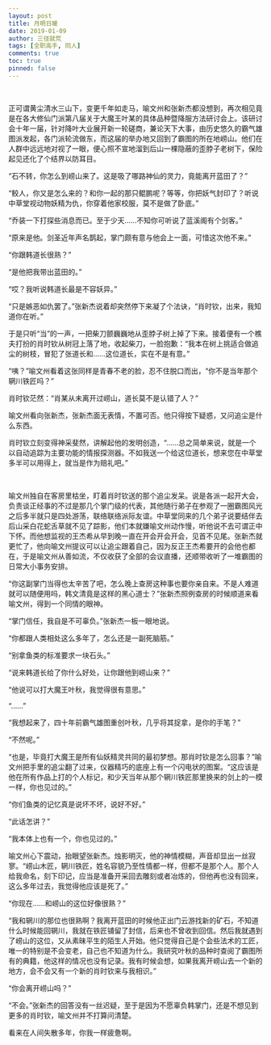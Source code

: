```yaml
---
layout: post
title: 月明日暖
date: 2019-01-09
author: 三径就荒
tags: [全职高手, 同人]
comments: true
toc: true
pinned: false
---
```


<br/>

正可谓黄尘清水三山下，变更千年如走马，喻文州和张新杰都没想到，再次相见竟是在各大修仙门派第八届关于大魔王叶某的具体品种暨降服方法研讨会上。该研讨会十年一届，针对降叶大业展开新一轮磋商，兼论天下大事，由历史悠久的霸气雄图派发起，各门派轮流做东，而这届的举办地又回到了霸图的所在地崂山。他们在人群中远远地对视了一眼，便心照不宣地溜到后山一棵隐蔽的歪脖子老树下，保险起见还化了个结界以防耳目。

“石不转，你怎么到崂山来了。这是吸了哪路神仙的灵力，竟能离开蓝田了？”

“鲛人，你又是怎么来的？和你一起的那只鲲鹏呢？等等，你把妖气封印了？听说中草堂视动物妖精为仇，你穿着他家校服，莫不是做了卧底。”

“乔装一下打探些消息而已。至于少天……不知你可听说了蓝溪阁有个剑客。”

“原来是他。剑圣近年声名鹊起，掌门颇有意与他会上一面，可惜这次他不来。”

“你跟韩道长很熟？”

“是他把我带出蓝田的。”

“哎？我听说韩道长最是不容妖异。”

“只是嫉恶如仇罢了。”张新杰说着却突然停下来凝了个法诀，“肖时钦，出来，我知道你在听。”

于是只听“当”的一声，一把柴刀颤巍巍地从歪脖子树上掉了下来。接着便有一个樵夫打扮的肖时钦从树冠上落了地，收起柴刀，一脸抱歉：“我本在树上挑适合做追尘的树枝，冒犯了张道长和……这位道长，实在不是有意。”

“咦？”喻文州看着这张同样是青春不老的脸，忍不住脱口而出，“你不是当年那个辋川铁匠吗？”

肖时钦茫然：“肖某从未离开过崂山，道长莫不是认错了人？”

喻文州看向张新杰，张新杰面无表情，不置可否。他只得按下疑惑，又问追尘是什么东西。

肖时钦立刻变得神采斐然，讲解起他的发明创造，“……总之简单来说，就是一个以自动追踪为主要功能的情报探测器。不如我送一个给这位道长，想来您在中草堂多半可以用得上，就当是作为赔礼吧。”

<br/>

喻文州独自在客房里枯坐，盯着肖时钦送的那个追尘发呆。说是各派一起开大会，负责谈正经事的不过是那几个掌门级的代表，其他随行弟子在参观了一圈霸图风光之后多半就只是四处游荡，联络联络派际友谊。中草堂同来的几个弟子说要结伴去后山采白花蛇舌草就不见了踪影，他们本就嫌喻文州动作慢，听他说不去可谓正中下怀。而他想监视的王杰希从早到晚一直在开会开会开会，见首不见尾。张新杰就更忙了，他向喻文州提议可以让追尘跟着自己，因为反正王杰希要开的会他也都在，于是喻文州从善如流，不仅收获了全部的会议直播，还顺带收听了一堆霸图的日常大小事务安排。

“你这副掌门当得也太辛苦了吧，怎么晚上查房这种事也要你亲自来。不是人难道就可以随便用吗，韩文清竟是这样的黑心道士？”张新杰照例查房的时候顺道来看喻文州，得到一个同情的眼神。

“掌门信任，我自是不可辜负。”张新杰一板一眼地说。

“你都跟人类相处这么多年了，怎么还是一副死脑筋。”

“别拿鱼类的标准要求一块石头。”

“说来韩道长给了你什么好处，让你跟他到崂山来？”

“他说可以打大魔王叶秋，我觉得很有意思。”

“……”

“我想起来了，四十年前霸气雄图重创叶秋，几乎将其捉拿，是你的手笔？”

“不然呢。”

“也是，毕竟打大魔王是所有仙妖精灵共同的最初梦想。那肖时钦是怎么回事？”喻文州把手里的追尘翻了过来，仪器精巧的底座上有一个闪电状的图案。“这应该是他在所有作品上打的个人标记，和少天当年从那个辋川铁匠那里换来的剑上的一模一样，你也见过的。”

“你们鱼类的记忆真是说坏不坏，说好不好。”

“此话怎讲？”

“我本体上也有一个，你也见过的。”

喻文州心下震动，抬眼望张新杰。烛影明灭，他的神情模糊，声音却显出一丝寂寥。“崂山木匠，辋川铁匠，姓名容貌乃至性情都一样，但都不是那个人。那个人给我命名，刻下印记，应当是准备开采回去雕刻或者冶炼的，但他再也没有回来，这么多年过去，我觉得他应该是死了。”

“你现在……和崂山的这位好像很熟？”

“我和辋川的那位也很熟啊？我离开蓝田的时候他正出门云游找新的矿石，不知道什么时候能回辋川，我就在铁匠铺留了封信，后来也不曾收到回信。然后我就遇到了崂山的这位，又从素昧平生的陌生人开始。他只觉得自己是个会些法术的工匠，唯一的特别是不会变老，自己也不知道为什么。我研究叶秋的品种时查阅了霸图所有的典籍，他这样的情况也没有记录。我有时候会想，如果我离开崂山去一个新的地方，会不会又有一个新的肖时钦来与我相识。”

“你会离开崂山吗？”

“不会。”张新杰的回答没有一丝迟疑，至于是因为不愿辜负韩掌门，还是不想见到更多的肖时钦，喻文州并不打算问清楚。

看来在人间失散多年，你我一样疲惫啊。

<br/>
